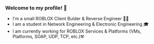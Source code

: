 ### Welcome to my profile! 👋

* I'm a small ROBLOX Client Bulder & Reverse Engineer 👷‍♂️
* I am a student in Network Engineering & Electronic Engineering 🎓
* I am currently working for ROBLOX Services & Platforms (VMs, Platforms, SOAP, UDP, TCP, etc.)⚒️
